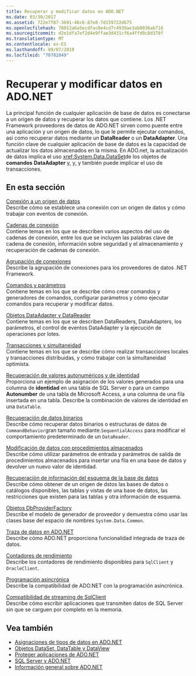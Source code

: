 ```yaml
---
title: Recuperar y modificar datos en ADO.NET
ms.date: 03/30/2017
ms.assetid: 722e7f87-3691-46c6-87e8-7d159722d675
ms.openlocfilehash: 78012a6a5ecdfac0e4cd7c4939ae3ab0036ab716
ms.sourcegitcommit: d2e1dfa7ef2d4e9ffae3d431cf6a4ffd9c8d378f
ms.translationtype: MT
ms.contentlocale: es-ES
ms.lasthandoff: 09/07/2019
ms.locfileid: "70782849"
---
```

# <a name="retrieving-and-modifying-data-in-adonet"></a>Recuperar y modificar datos en ADO.NET
La principal función de cualquier aplicación de base de datos es conectarse a un origen de datos y recuperar los datos que contiene. Los .NET Framework proveedores de datos de ADO.NET sirven como puente entre una aplicación y un origen de datos, lo que le permite ejecutar comandos, así como recuperar datos mediante un **DataReader** o un **DataAdapter**. Una función clave de cualquier aplicación de base de datos es la capacidad de actualizar los datos almacenados en la misma. En ADO.net, la actualización de datos implica el uso <xref:System.Data.DataSet>de los objetos de **comandos** **DataAdapter** y, y, y también puede implicar el uso de transacciones.  
  
## <a name="in-this-section"></a>En esta sección  
 [Conexión a un origen de datos](connecting-to-a-data-source.md)  
 Describe cómo se establece una conexión con un origen de datos y cómo trabajar con eventos de conexión.  
  
 [Cadenas de conexión](connection-strings.md)  
 Contiene temas en los que se describen varios aspectos del uso de cadenas de conexión, entre los que se incluyen las palabras clave de cadena de conexión, información sobre seguridad y el almacenamiento y recuperación de cadenas de conexión.  
  
 [Agrupación de conexiones](connection-pooling.md)  
 Describe la agrupación de conexiones para los proveedores de datos .NET Framework.  
  
 [Comandos y parámetros](commands-and-parameters.md)  
 Contiene temas en los que se describe cómo crear comandos y generadores de comandos, configurar parámetros y cómo ejecutar comandos para recuperar y modificar datos.  
  
 [Objetos DataAdapter y DataReader](dataadapters-and-datareaders.md)  
 Contiene temas en los que se describen DataReaders, DataAdapters, los parámetros, el control de eventos DataAdapter y la ejecución de operaciones por lotes.  
  
 [Transacciones y simultaneidad](transactions-and-concurrency.md)  
 Contiene temas en los que se describe cómo realizar transacciones locales y transacciones distribuidas, y cómo trabajar con la simultaneidad optimista.  
  
 [Recuperación de valores autonuméricos y de identidad](retrieving-identity-or-autonumber-values.md)  
 Proporciona un ejemplo de asignación de los valores generados para una columna de **identidad** en una tabla de SQL Server o para un campo **Autonumber** de una tabla de Microsoft Access, a una columna de una fila insertada en una tabla. Describe la combinación de valores de identidad en una `DataTable`.  
  
 [Recuperación de datos binarios](retrieving-binary-data.md)  
 Describe cómo recuperar datos binarios o estructuras de datos de `CommandBehavior`gran tamaño mediante.`SequentialAccess` para modificar el comportamiento predeterminado de un `DataReader`.  
  
 [Modificación de datos con procedimientos almacenados](modifying-data-with-stored-procedures.md)  
 Describe cómo utilizar parámetros de entrada y parámetros de salida de procedimientos almacenados para insertar una fila en una base de datos y devolver un nuevo valor de identidad.  
  
 [Recuperación de información del esquema de la base de datos](retrieving-database-schema-information.md)  
 Describe cómo obtener de un origen de dstos las bases de datos o catálogos disponibles, las tablas y vistas de una base de datos, las restricciones que existen para las tablas y otra información de esquema.  
  
 [Objetos DbProviderFactory](dbproviderfactories.md)  
 Describe el modelo de generador de proveedor y demuestra cómo usar las clases base del espacio de nombres `System.Data.Common`.  
  
 [Traza de datos en ADO.NET](data-tracing.md)  
 Describe cómo ADO.NET proporciona funcionalidad integrada de traza de datos.  
  
 [Contadores de rendimiento](performance-counters.md)  
 Describe los contadores de rendimiento disponibles para `SqlClient` y `OracleClient`.  
  
 [Programación asincrónica](asynchronous-programming.md)  
 Describe la compatibilidad de ADO.NET con la programación asincrónica.  
  
 [Compatibilidad de streaming de SqlClient](sqlclient-streaming-support.md)  
 Describe cómo escribir aplicaciones que transmiten datos de SQL Server sin que se carguen por completo en la memoria.  
  
## <a name="see-also"></a>Vea también

- [Asignaciones de tipos de datos en ADO.NET](data-type-mappings-in-ado-net.md)
- [Objetos DataSet, DataTable y DataView](./dataset-datatable-dataview/index.md)
- [Proteger aplicaciones de ADO.NET](securing-ado-net-applications.md)
- [SQL Server y ADO.NET](./sql/index.md)
- [Información general sobre ADO.NET](ado-net-overview.md)

